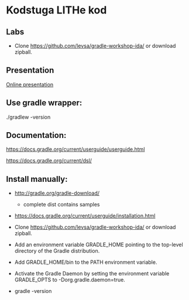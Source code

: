 Kodstuga LITHe kod
==================

Labs
----

* Clone https://github.com/levsa/gradle-workshop-ida/ or download zipball.

Presentation
------------
[Online presentation](https://docs.google.com/presentation/d/1bPom0cOXYWYbSqTujPGoY10EnWaRVqqP6Atrsq8L0dI/edit?usp=sharing)

Use gradle wrapper:
-------------------

./gradlew -version

Documentation:
--------------

https://docs.gradle.org/current/userguide/userguide.html

https://docs.gradle.org/current/dsl/


Install manually:
------------------

* http://gradle.org/gradle-download/
    - complete dist contains samples

* https://docs.gradle.org/current/userguide/installation.html

* Clone https://github.com/levsa/gradle-workshop-ida/ or download zipball.

* Add an environment variable GRADLE_HOME pointing to the top-level directory of the Gradle distribution.

* Add GRADLE_HOME/bin to the PATH environment variable.

* Activate the Gradle Daemon by setting the environment variable GRADLE_OPTS to -Dorg.gradle.daemon=true.

* gradle -version


